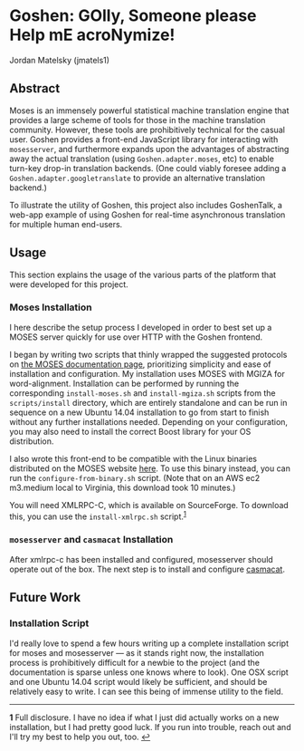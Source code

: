 # Goshen: GOlly, Someone please Help mE acroNymize!
Jordan Matelsky (jmatels1)

## Abstract
Moses is an immensely powerful statistical machine translation engine that provides a large scheme of tools for those in the machine translation community. However, these tools are prohibitively technical for the casual user. Goshen provides a front-end JavaScript library for interacting with `mosesserver`, and furthermore expands upon the advantages of abstracting away the actual translation (using `Goshen.adapter.moses`, etc) to enable turn-key drop-in translation backends. (One could viably foresee adding a `Goshen.adapter.googletranslate` to provide an alternative translation backend.)

To illustrate the utility of Goshen, this project also includes GoshenTalk, a web-app example of using Goshen for real-time asynchronous translation for multiple human end-users.

## Usage
This section explains the usage of the various parts of the platform that were developed for this project.

### Moses Installation
I here describe the setup process I developed in order to best set up a MOSES server quickly for use over HTTP with the Goshen frontend.

I began by writing two scripts that thinly wrapped the suggested protocols on [the MOSES documentation page](http://www.statmt.org/moses/?n=Development.GetStarted), prioritizing simplicity and ease of installation and configuration. My installation uses MOSES with MGIZA for word-alignment. Installation can be performed by running the corresponding `install-moses.sh` and `install-mgiza.sh` scripts from the `scripts/install` directory, which are entirely standalone and can be run in sequence on a new Ubuntu 14.04 installation to go from start to finish without any further installations needed. Depending on your configuration, you may also need to install the correct Boost library for your OS distribution.

I also wrote this front-end to be compatible with the Linux binaries distributed on the MOSES website [here](http://www.statmt.org/moses/RELEASE-3.0/binaries/linux-64bit/linux-64bit.tgz). To use this binary instead, you can run the `configure-from-binary.sh` script. (Note that on an AWS ec2 m3.medium local to Virginia, this download took 10 minutes.)

You will need XMLRPC-C, which is available on SourceForge. To download this, you can use the `install-xmlrpc.sh` script.<sup id="r-xmlrpc">[1](f-xmlrpc)</sup>

### `mosesserver` and `casmacat` Installation
After xmlrpc-c has been installed and configured, mosesserver should operate out of the box. The next step is to install and configure [casmacat](https://github.com/casmacat/moses-mt-server/tree/master/python_server).




## Future Work

### Installation Script
I'd really love to spend a few hours writing up a complete installation script for moses and mosesserver — as it stands right now, the installation process is prohibitively difficult for a newbie to the project (and the documentation is sparse unless one knows where to look). One OSX script and one Ubuntu 14.04 script would likely be sufficient, and should be relatively easy to write. I can see this being of immense utility to the field.


-----

<b id="f-xmlrpc">1</b> Full disclosure. I have no idea if what I just did actually works on a new installation, but I had pretty good luck. If you run into trouble, reach out and I'll try my best to help you out, too. [↩](#"r-xmlrpc")
